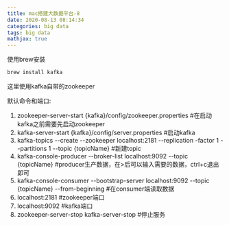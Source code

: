 ```yaml
---
title: mac搭建大数据平台-8
date: 2020-08-13 08:14:34
categories: big data
tags: big data
mathjax: true
---
```

使用brew安装
```bash
brew install kafka
```
这里使用kafka自带的zookeeper

默认命令和端口:
1. zookeeper-server-start {kafka}/config/zookeeper.properties #在启动kafka之前需要先启动zookeeper
2. kafka-server-start {kafka}/config/server.properties #启动kafka
3. kafka-topics --create --zookeeper localhost:2181 --replication -factor 1 --partitions 1 --topic {topicName} #新建topic
4. kafka-console-producer --broker-list localhost:9092 --topic {topicName} #producer生产数据，在>后可以输入需要的数据，ctrl+c退出即可
5. kafka-console-consumer --bootstrap-server localhost:9092 --topic {topicName} --from-beginning #在consumer端读取数据
6. localhost:2181 #zookeeper端口
7. localhost:9092 #kafka端口
8. zookeeper-server-stop kafka-server-stop #停止服务
